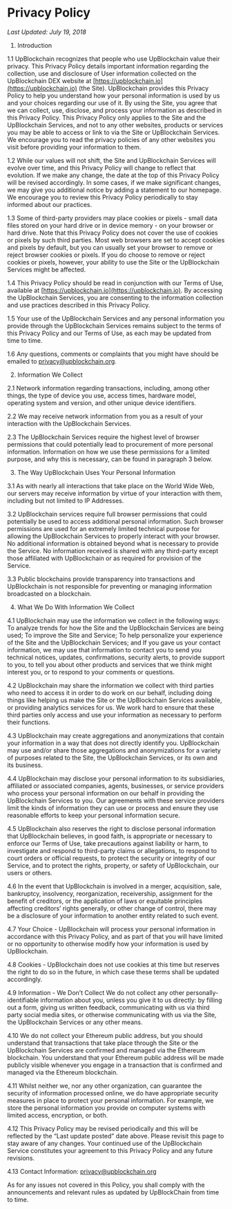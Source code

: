 # Privacy Policy

*Last Updated: July 19, 2018*

1. Introduction 

1.1    UpBlockchain recognizes that people who use UpBlockchain value their privacy. This Privacy Policy details important information regarding the collection, use and disclosure of User information collected on the UpBlockchain DEX website at [https://upblockchain.io](https://upblockchain.io) (the Site). UpBlockchain provides this Privacy Policy to help you understand how your personal information is used by us and your choices regarding our use of it. By using the Site, you agree that we can collect, use, disclose, and process your information as described in this Privacy Policy. This Privacy Policy only applies to the Site and the UpBlockchain Services, and not to any other websites, products or services you may be able to access or link to via the Site or UpBlockchain Services. We encourage you to read the privacy policies of any other websites you visit before providing your information to them.

 1.2     While our values will not shift, the Site and UpBlockchain Services will evolve over time, and this Privacy Policy will change to reflect that evolution. If we make any change, the date at the top of this Privacy Policy will be revised accordingly. In some cases, if we make significant changes, we may give you additional notice by adding a statement to our homepage. We encourage you to review this Privacy Policy periodically to stay informed about our practices.

1.3    Some of third-party providers may place cookies or pixels - small data files stored on your hard drive or in device memory - on your browser or hard drive. Note that this Privacy Policy does not cover the use of cookies or pixels by such third parties. Most web browsers are set to accept cookies and pixels by default, but you can usually set your browser to remove or reject browser cookies or pixels. If you do choose to remove or reject cookies or pixels, however, your ability to use the Site or the UpBlockchain Services might be affected.

 1.4     This Privacy Policy should be read in conjunction with our Terms of Use, available at [https://upblockchain.io](https://upblockchain.io). By accessing the UpBlockchain Services, you are consenting to the information collection and use practices described in this Privacy Policy.

 1.5    Your use of the UpBlockchain Services and any personal information you provide through the UpBlockchain Services remains subject to the terms of this Privacy Policy and our Terms of Use, as each may be updated from time to time.

 1.6    Any questions, comments or complaints that you might have should be emailed to [privacy@upblockchain.org](mailto:privacy@upblockchain.org).

 

2. Information We Collect 

 2.1      Network information regarding transactions, including, among other things, the type of device you use, access times, hardware model, operating system and version, and other unique device identifiers.

 2.2      We may receive network information from you as a result of your interaction with the UpBlockchain Services.

2.3      The UpBlockchain Services require the highest level of browser permissions that could potentially lead to procurement of more personal information. Information on how we use these permissions for a limited purpose, and why this is necessary, can be found in paragraph 3 below.

3. The Way UpBlockchain Uses Your Personal Information

 3.1      As with nearly all interactions that take place on the World Wide Web, our servers may receive information by virtue of your interaction with them, including but not limited to IP Addresses.

 3.2      UpBlockchain services require full browser permissions that could potentially be used to access additional personal information. Such browser permissions are used for an extremely limited technical purpose for allowing the UpBlockchain Services to properly interact with your browser. No additional information is obtained beyond what is necessary to provide the Service. No information received is shared with any third-party except those affiliated with UpBlockchain or as required for provision of the Service.

 3.3      Public blockchains provide transparency into transactions and UpBlockchain is not responsible for preventing or managing information broadcasted on a blockchain.

4. What We Do With Information We Collect 

 4.1       UpBlockchain may use the information we collect in the following ways: To analyze trends for how the Site and the UpBlockchain Services are being used; To improve the Site and Service; To help personalize your experience of the Site and the UpBlockchain Services; and If you gave us your contact information, we may use that information to contact you to send you technical notices, updates, confirmations, security alerts, to provide support to you, to tell you about other products and services that we think might interest you, or to respond to your comments or questions.

 4.2      UpBlockchain may share the information we collect with third parties who need to access it in order to do work on our behalf, including doing things like helping us make the Site or the UpBlockchain Services available, or providing analytics services for us. We work hard to ensure that these third parties only access and use your information as necessary to perform their functions.

 4.3      UpBlockchain may create aggregations and anonymizations that contain your information in a way that does not directly identify you. UpBlockchain may use and/or share those aggregations and anonymizations for a variety of purposes related to the Site, the UpBlockchain Services, or its own and its business.

 4.4      UpBlockchain may disclose your personal information to its subsidiaries, affiliated or associated companies, agents, businesses, or service providers who process your personal information on our behalf in providing the UpBlockchain Services to you. Our agreements with these service providers limit the kinds of information they can use or process and ensure they use reasonable efforts to keep your personal information secure.

 4.5      UpBlockchain also reserves the right to disclose personal information that UpBlockchain believes, in good faith, is appropriate or necessary to enforce our Terms of Use, take precautions against liability or harm, to investigate and respond to third-party claims or allegations, to respond to court orders or official requests, to protect the security or integrity of our Service, and to protect the rights, property, or safety of UpBlockchain, our users or others.

 4.6      In the event that UpBlockchain is involved in a merger, acquisition, sale, bankruptcy, insolvency, reorganization, receivership, assignment for the benefit of creditors, or the application of laws or equitable principles affecting creditors’ rights generally, or other change of control, there may be a disclosure of your information to another entity related to such event.

 4.7       Your Choice - UpBlockchain will process your personal information in accordance with this Privacy Policy, and as part of that you will have limited or no opportunity to otherwise modify how your information is used by UpBlockchain.

 4.8       Cookies - UpBlockchain does not use cookies at this time but reserves the right to do so in the future, in which case these terms shall be updated accordingly.

 4.9       Information - We Don’t Collect We do not collect any other personally-identifiable information about you, unless you give it to us directly: by filling out a form, giving us written feedback, communicating with us via third party social media sites, or otherwise communicating with us via the Site, the UpBlockchain Services or any other means.

 4.10     We do not collect your Ethereum public address, but you should understand that transactions that take place through the Site or the UpBlockchain Services are confirmed and managed via the Ethereum blockchain. You understand that your Ethereum public address will be made publicly visible whenever you engage in a transaction that is confirmed and managed via the Ethereum blockchain.

 4.11     Whilst neither we, nor any other organization, can guarantee the security of information processed online, we do have appropriate security measures in place to protect your personal information. For example, we store the personal information you provide on computer systems with limited access, encryption, or both.

 4.12     This Privacy Policy may be revised periodically and this will be reflected by the “Last update posted” date above. Please revisit this page to stay aware of any changes. Your continued use of the UpBlockchain Service constitutes your agreement to this Privacy Policy and any future revisions.

 4.13     Contact Information: [privacy@upblockchain.org](mailto:privacy@upblockchain.org)

As for any issues not covered in this Policy, you shall comply with the announcements and relevant rules as updated by UpBlockChain from time to time.
